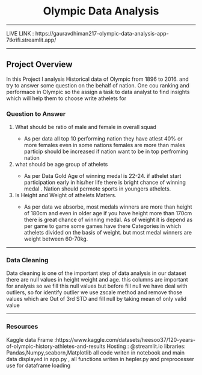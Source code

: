 <h1 align="center">Olympic Data Analysis</h1>
<hr>
LIVE LINK : https://gauravdhiman217-olympic-data-analysis-app-7tkrifi.streamlit.app/ 
<hr>
<h2>Project Overview</h2> 
<p>  
In this Project I analysis Historical data of Olympic from 1896 to 2016. and try to answer some question on the behalf of nation. One cou ranking and performace in Olympic so the assign a task to data analyst to find insights which will help them to choose write athelets for </D>
<h3> Question to Answer </h3>
<ol>
<li>What should be ratio of male and female in overall squad</li>
  <ul>
    <li>
        As per data all top 10 performing nation they have atlest 40% or more females even in some nations females are more than males particip should be increased if            nation want to be in top perfroming nation
    </li>
  </ul>
<li>what should be age group of athelets </li>
  <ul>
    <li>
        As per Data Gold Age of winning medal is 22-24. if athelet start participation early in his/her life there is bright chance of winning medal . Nation should              permote sports in youngers athelets.
    </li>
  </ul>
  <li>Is Height and Weight of athelets Matters.</li>
<ul>
  <li>
        As per data we absorbe, most medals winners are more than height of 180cm and even in older age if you have height more than 170cm there is great chance of winning medal. As of weight it is depend as per game to game some games have there Categories in which athelets divided on the basis of weight. but most medal winners are weight between 60-70kg.
  </li>
  </ul>
  </ol>
  <hr>
  <h3>Data Cleaning </h3>
  Data cleaning is one of the important step of data analysis in our dataset there are null values in height weight and age. this columns are important for analysis so we fill this null values but before fill null we have deal with outliers, so for identify outlier we use zscale method and remove those values which are Out of 3rd STD and fill null by taking mean of only valid value
  
 <hr>
 <h3>Resources</h3>
 Kaggle data Frame :https://www.kaggle.com/datasets/heesoo37/120-years-of-olympic-history-athletes-and-results
 Hosting : @streamlit.io
 libraries: Pandas,Numpy,seaborn,Matplotlib
 all code writen in notebook and main data displayed in app.py , all functions writen in hepler.py and preprocesser use for dataframe loading 
